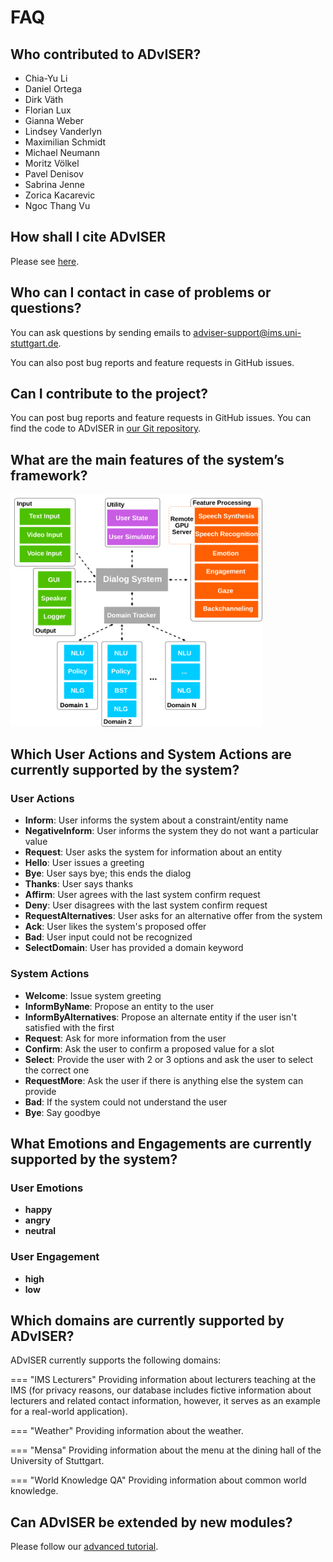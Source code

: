 # FAQ

<!-- ## General Information -->

## Who contributed to ADvISER?
- Chia-Yu Li
- Daniel Ortega
- Dirk Väth
- Florian Lux
- Gianna Weber
- Lindsey Vanderlyn
- Maximilian Schmidt
- Michael Neumann
- Moritz Völkel
- Pavel Denisov
- Sabrina Jenne
- Zorica Kacarevic
- Ngoc Thang Vu

## How shall I cite ADvISER
Please see [here](/#how-to-cite).

## Who can I contact in case of problems or questions?
You can ask questions by sending emails to <adviser-support@ims.uni-stuttgart.de>.

You can also post bug reports and feature requests in GitHub issues.


## Can I contribute to the project?
You can post bug reports and feature requests in GitHub issues. You can find the code to ADvISER in [our Git repository](https://github.com/DigitalPhonetics/adviser).

<!-- ## System Specific Information -->

## What are the main features of the system’s framework?
<img src="../img/system_overview.svg" width="80%" />

## Which User Actions and System Actions are currently supported by the system?

### User Actions
* **Inform**: User informs the system about a constraint/entity name
* **NegativeInform**: User informs the system they do not want a particular value
* **Request**: User asks the system for information about an entity
* **Hello**: User issues a greeting
* **Bye**: User says bye; this ends the dialog
* **Thanks**: User says thanks
* **Affirm**: User agrees with the last system confirm request
* **Deny**: User disagrees with the last system confirm request
* **RequestAlternatives**: User asks for an alternative offer from the system
* **Ack**: User likes the system's proposed offer
* **Bad**: User input could not be recognized
* **SelectDomain**: User has provided a domain keyword

### System Actions
* **Welcome**: Issue system greeting
* **InformByName**: Propose an entity to the user
*  **InformByAlternatives**: Propose an alternate entity if the user isn't satisfied with the first
* **Request**: Ask for more information from the user
* **Confirm**: Ask the user to confirm a proposed value for a slot
* **Select**: Provide the user with 2 or 3 options and ask the user to select the correct one
* **RequestMore**: Ask the user if there is anything else the system can provide
* **Bad**: If the system could not understand the user
* **Bye**: Say goodbye

## What Emotions and Engagements are currently supported by the system?

### User Emotions
* **happy**
* **angry**
* **neutral**

### User Engagement
* **high**
* **low**

## Which domains are currently supported by ADvISER?
ADvISER currently supports the following domains:

=== "IMS Lecturers"
    Providing information about lecturers teaching at the IMS (for privacy reasons, our database includes fictive information about lecturers and related contact information, however, it serves as an example for a real-world application).

=== "Weather"
    Providing information about the weather.

=== "Mensa"
    Providing information about the menu at the dining hall of the University of Stuttgart.

=== "World Knowledge QA"
    Providing information about common world knowledge.

## Can ADvISER be extended by new modules?
Please follow our [advanced tutorial](/tutorials/advanced).
